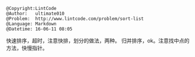```
@Copyright:LintCode
@Author:   ultimate010
@Problem:  http://www.lintcode.com/problem/sort-list
@Language: Markdown
@Datetime: 16-06-11 08:05
```

快速排序，超时，注意快排，划分的做法，两种。
归并排序，ok。注意找中点的方法，快慢指针。
